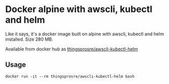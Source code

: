 # Docker alpine with awscli, kubectl and helm

Like it says, it's a docker image built on alpine with awscli, kubectl and helm installed. Size 280 MB.

Available from docker hub as [thingsprosre/awscli-kubectl-helm](https://hub.docker.com/r/thingsprosre/awscli-kubectl-helm/)

## Usage

    docker run -it --rm thingsprosre/awscli-kubectl-helm bash
